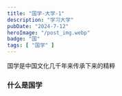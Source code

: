 ```yaml
---
title: "国学-大学-1"
description: "学习大学"
pubDate: "2024-7-12"
heroImage: "/post_img.webp"
badge: "国"
tags: [ "国学" ]
---
```


国学是中国文化几千年来传承下来的精粹
### 什么是国学
